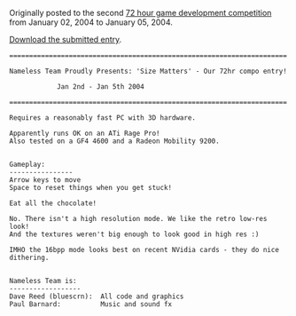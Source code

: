 Originally posted to the second [72 hour game development competition](https://github.com/featherless/72hourgdc)
from January 02, 2004 to January 05, 2004.

[Download the submitted entry](https://github.com/72hourgdc-2004-january/bluescrn/archive/submission.zip).

    ======================================================================

    Nameless Team Proudly Presents: 'Size Matters' - Our 72hr compo entry!

                Jan 2nd - Jan 5th 2004

    ======================================================================

    Requires a reasonably fast PC with 3D hardware. 

    Apparently runs OK on an ATi Rage Pro!
    Also tested on a GF4 4600 and a Radeon Mobility 9200.


    Gameplay:
    ----------------
    Arrow keys to move
    Space to reset things when you get stuck!

    Eat all the chocolate!

    No. There isn't a high resolution mode. We like the retro low-res look!
    And the textures weren't big enough to look good in high res :)

    IMHO the 16bpp mode looks best on recent NVidia cards - they do nice dithering.


    Nameless Team is:
    ------------------
    Dave Reed (bluescrn):  All code and graphics
    Paul Barnard:          Music and sound fx